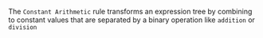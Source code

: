 The `Constant Arithmetic` rule transforms an expression tree by combining to constant values that are separated by a binary operation like `addition` or `division`

